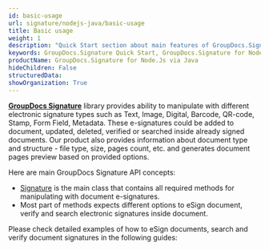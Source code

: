 ```yaml
---
id: basic-usage
url: signature/nodejs-java/basic-usage
title: Basic usage
weight: 1
description: "Quick Start section about main features of GroupDocs.Signature API, describes how to sign documents with just couple lines of code."
keywords: GroupDocs.Signature Quick Start, GroupDocs.Signature for Node.Js via Java Basic Usage, GroupDocs.Signature Quick Start Node.Js, GroupDocs.Signature Get Started
productName: GroupDocs.Signature for Node.Js via Java
hideChildren: False
structuredData:
showOrganization: True
---  
```

[**GroupDocs Signature**](https://products.groupdocs.com/signature/nodejs-java) library provides ability to manipulate with different electronic signature types such as Text, Image, Digital, Barcode, QR-code, Stamp, Form Field, Metadata. These e-signatures could be added to document, updated, deleted, verified or searched inside already signed documents. Our product also provides information about document type and structure - file type, size, pages count, etc. and generates document pages preview based on provided options.  

Here are main GroupDocs Signature API concepts:

*   [Signature](https://reference.groupdocs.com/signature/nodejs-java/com.groupdocs.signature/Signature) is the main class that contains all required methods for manipulating with document e-signatures.    
*   Most part of methods expects different options to eSign document, verify and search electronic signatures inside document.
    

Please check detailed examples of how to eSign documents, search and verify document signatures in the following guides:
